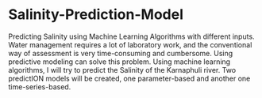 # Salinity-Prediction-Model
Predicting Salinity using Machine Learning Algorithms with different inputs. 
Water management requires a lot of laboratory work, and the conventional way of assessment is very time-consuming and cumbersome. Using predictive modeling can solve this problem. Using machine learning algorithms, I will try to predict the Salinity of the Karnaphuli river. Two predictION models will be created, one parameter-based and another one time-series-based.
